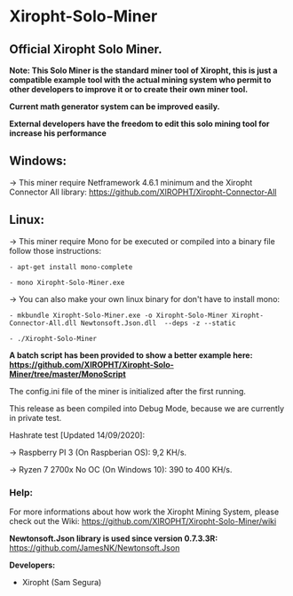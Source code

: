 # Xiropht-Solo-Miner
<h2>Official Xiropht Solo Miner.</h2>


**Note: This Solo Miner is the standard miner tool of Xiropht, this is just a compatible example tool with the actual mining system who permit to other developers to improve it or to create their own miner tool.**

**Current math generator system can be improved easily.**

**External developers have the freedom to edit this solo mining tool for increase his performance**

<h2>Windows:</h2>

-> This miner require Netframework 4.6.1 minimum and the Xiropht Connector All library: https://github.com/XIROPHT/Xiropht-Connector-All

<h2>Linux:</h2>

-> This miner require Mono for be executed or compiled into a binary file follow those instructions:

~~~text
- apt-get install mono-complete

- mono Xiropht-Solo-Miner.exe
~~~

-> You can also make your own linux binary for don't have to install mono:

~~~text
- mkbundle Xiropht-Solo-Miner.exe -o Xiropht-Solo-Miner Xiropht-Connector-All.dll Newtonsoft.Json.dll  --deps -z --static

- ./Xiropht-Solo-Miner
~~~

**A batch script has been provided to show a better example here: https://github.com/XIROPHT/Xiropht-Solo-Miner/tree/master/MonoScript**

The config.ini file of the miner is initialized after the first running.

This release as been compiled into Debug Mode, because we are currently in private test.

Hashrate test [Updated 14/09/2020]:

-> Raspberry PI 3 (On Raspberian OS): 9,2 KH/s.

-> Ryzen 7 2700x No OC (On Windows 10): 390 to 400 KH/s.


<h3>Help:</h3>

For more informations about how work the Xiropht Mining System, please check out the Wiki: https://github.com/XIROPHT/Xiropht-Solo-Miner/wiki


**Newtonsoft.Json library is used since version 0.7.3.3R:** https://github.com/JamesNK/Newtonsoft.Json

**Developers:**

- Xiropht (Sam Segura)
